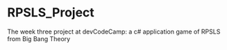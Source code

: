 # RPSLS_Project
The week three project at devCodeCamp: a c# application game of RPSLS from Big Bang Theory
